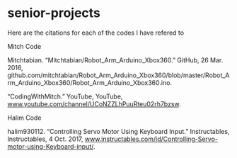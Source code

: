 # senior-projects
Here are the citations for each of the codes I have refered to


Mitch Code

Mitchtabian. “Mitchtabian/Robot_Arm_Arduino_Xbox360.” GitHub, 26 Mar. 2016, github.com/mitchtabian/Robot_Arm_Arduino_Xbox360/blob/master/Robot_Arm_Arduino_Xbox360/Robot_Arm_Arduino_Xbox360.ino.

“CodingWithMitch.” YouTube, YouTube, www.youtube.com/channel/UCoNZZLhPuuRteu02rh7bzsw.
        
                                                                                                                   
Halim Code

halim930112. “Controlling Servo Motor Using Keyboard Input.” Instructables, Instructables, 4 Oct. 2017, www.instructables.com/id/Controlling-Servo-motor-using-Keyboard-input/.
